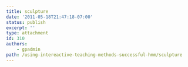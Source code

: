 ```yaml
---
title: sculpture
date: '2011-05-18T21:47:18-07:00'
status: publish
excerpt: ''
type: attachment
id: 310
authors:
    - gpadmin
path: /using-intereactive-teaching-methods-successful-hmm/sculpture
---
```

<!DOCTYPE html PUBLIC "-//W3C//DTD HTML 4.0 Transitional//EN" "http://www.w3.org/TR/REC-html40/loose.dtd">
<?xml encoding="UTF-8">
